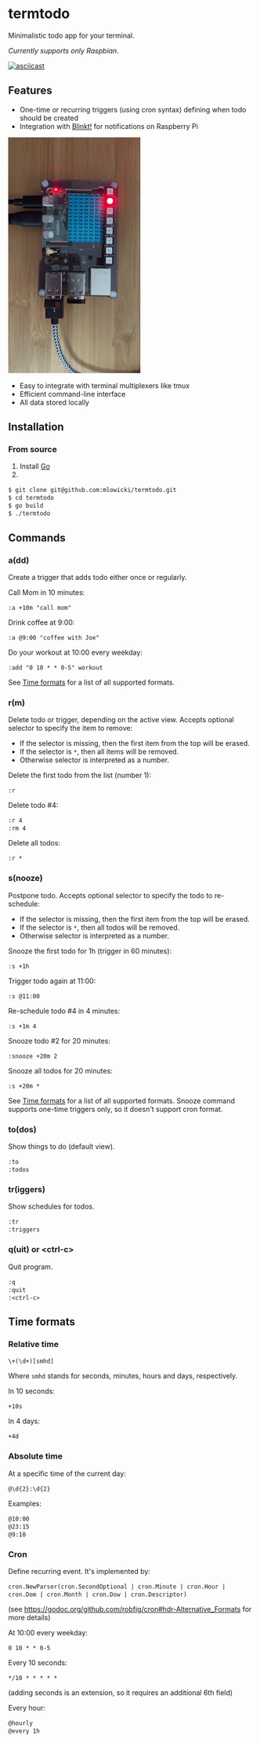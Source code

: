 # termtodo

Minimalistic todo app for your terminal.

*Currently supports only Raspbian*.

[![asciicast](https://asciinema.org/a/hi6QLySb95ZJSQyumNLFsgSGt.svg)](https://asciinema.org/a/hi6QLySb95ZJSQyumNLFsgSGt)

## Features
* One-time or recurring triggers (using cron syntax) defining when todo should be created
* Integration with [Blinkt!](https://learn.pimoroni.com/tutorial/sandyj/getting-started-with-blinkt) for notifications on Raspberry Pi

![Blinkt! alert](/alert.gif)

* Easy to integrate with terminal multiplexers like tmux
* Efficient command-line interface 
* All data stored locally

## Installation

### From source
1. Install [Go](https://golang.org/doc/install)
2.
```
$ git clone git@github.com:mlowicki/termtodo.git
$ cd termtodo
$ go build
$ ./termtodo
```

## Commands

### a(dd)
Create a trigger that adds todo either once or regularly.

Call Mom in 10 minutes:
```
:a +10m "call mom"
```

Drink coffee at 9:00:
```
:a @9:00 "coffee with Joe"
```

Do your workout at 10:00 every weekday:
```
:add "0 10 * * 0-5" workout
```


See [Time formats](#time-formats) for a list of all supported formats.

### r(m)
Delete todo or trigger, depending on the active view. Accepts optional selector to specify the item to remove:
* If the selector is missing, then the first item from the top will be erased.
* If the selector is `*`, then all items will be removed.
* Otherwise selector is interpreted as a number.

Delete the first todo from the list (number 1):
```
:r
```

Delete todo #4:
```
:r 4
:rm 4
```

Delete all todos:
```
:r *
```
### s(nooze)
Postpone todo. Accepts optional selector to specify the todo to re-schedule:
* If the selector is missing, then the first item from the top will be erased.
* If the selector is `*`, then all todos will be removed.
* Otherwise selector is interpreted as a number.

Snooze the first todo for 1h (trigger in 60 minutes):
```
:s +1h
```

Trigger todo again at 11:00:
```
:s @11:00
```

Re-schedule todo #4 in 4 minutes:
```
:s +1m 4
```

Snooze todo #2 for 20 minutes:
```
:snooze +20m 2
```

Snooze all todos for 20 minutes:
```
:s +20m *
```


See [Time formats](#time-formats) for a list of all supported formats. Snooze command supports one-time triggers only, so it doesn't support cron format.

### to(dos)
Show things to do (default view).

```
:to
:todos
```
### tr(iggers)
Show schedules for todos.

```
:tr
:triggers
```
### q(uit) or \<ctrl-c\>
Quit program.

```
:q
:quit
:<ctrl-c>
```

## Time formats

### Relative time
```
\+(\d+)[smhd]
```

Where `smhd` stands for seconds, minutes, hours and days, respectively.

In 10 seconds:
```
+10s
```

In 4 days:
```
+4d
```

### Absolute time

At a specific time of the current day:
```
@\d{2}:\d{2}
```

Examples:
```
@10:00
@23:15
@9:10
```

### Cron

Define recurring event. It's implemented by:
```
cron.NewParser(cron.SecondOptional | cron.Minute | cron.Hour | cron.Dom | cron.Month | cron.Dow | cron.Descriptor)
```
(see https://godoc.org/github.com/robfig/cron#hdr-Alternative_Formats for more details)

At 10:00 every weekday:
```
0 10 * * 0-5
```

Every 10 seconds:
```
*/10 * * * * *
```
(adding seconds is an extension, so it requires an additional 6th field)

Every hour:
```
@hourly
@every 1h
```
